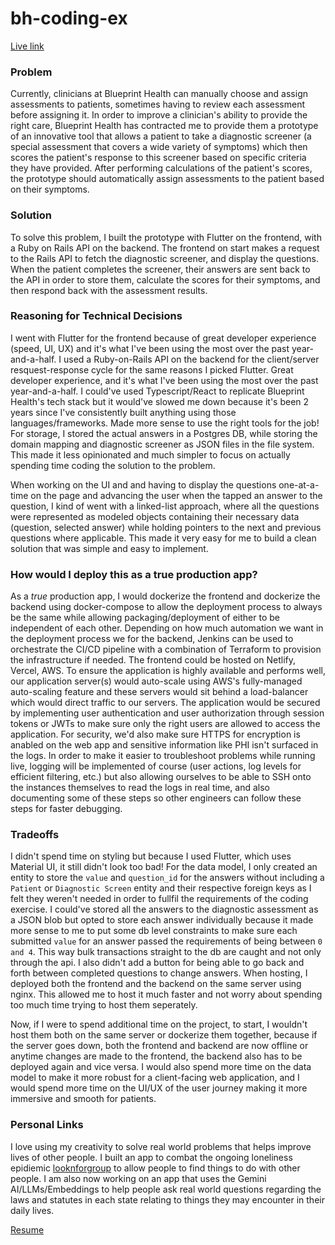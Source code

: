 # bh-coding-ex

[Live link](http://ec2-18-235-169-134.compute-1.amazonaws.com)

### Problem

Currently, clinicians at Blueprint Health can manually choose and assign assessments to patients, sometimes having to review each assessment before assigning it. In order to improve a clinician's ability to provide the right care, Blueprint Health has contracted me to provide them a prototype of an innovative tool that allows a patient to take a diagnostic screener (a special assessment that covers a wide variety of symptoms) which then scores the patient's response to this screener based on specific criteria they have provided. After performing calculations of the patient's scores, the prototype should automatically assign assessments to the patient based on their symptoms.

### Solution

To solve this problem, I built the prototype with Flutter on the frontend, with a Ruby on Rails API on the backend. The frontend on start makes a request to the Rails API to fetch the diagnostic screener, and display the questions. When the patient completes the screener, their answers are sent back to the API in order to store them, calculate the scores for their symptoms, and then respond back with the assessment results.

### Reasoning for Technical Decisions

I went with Flutter for the frontend because of great developer experience (speed, UI, UX) and it's what I've been using the most over the past year-and-a-half. I used a Ruby-on-Rails API on the backend for the client/server resquest-response cycle for the same reasons I picked Flutter. Great developer experience, and it's what I've been using the most over the past year-and-a-half. I could've used Typescript/React to replicate Blueprint Health's tech stack but it would've slowed me down because it's been 2 years since I've consistently built anything using those languages/frameworks. Made more sense to use the right tools for the job! For storage, I stored the actual answers in a Postgres DB, while storing the domain mapping and diagnostic screener as JSON files in the file system. This made it less opinionated and much simpler to focus on actually spending time coding the solution to the problem.

When working on the UI and and having to display the questions one-at-a-time on the page and advancing the user when the tapped an answer to the question, I kind of went with a linked-list approach, where all the questions were represented as modeled objects containing their necessary data (question, selected answer) while holding pointers to the next and previous questions where applicable. This made it very easy for me to build a clean solution that was simple and easy to implement.

### How would I deploy this as a true production app?

As a _true_ production app, I would dockerize the frontend and dockerize the backend using docker-compose to allow the deployment process to always be the same while allowing packaging/deployment of either to be independent of each other. Depending on how much automation we want in the deployment process we for the backend, Jenkins can be used to orchestrate the CI/CD pipeline with a combination of Terraform to provision the infrastructure if needed. The frontend could be hosted on Netlify, Vercel, AWS. To ensure the application is highly available and performs well, our application server(s) would auto-scale using AWS's fully-managed auto-scaling feature and these servers would sit behind a load-balancer which would direct traffic to our servers. The application would be secured by implementing user authentication and user authorization through session tokens or JWTs to make sure only the right users are allowed to access the application. For security, we'd also make sure HTTPS for encryption is anabled on the web app and sensitive information like PHI isn't surfaced in the logs. In order to make it easier to troubleshoot problems while running live, logging will be implemented of course (user actions, log levels for efficient filtering, etc.) but also allowing ourselves to be able to SSH onto the instances themselves to read the logs in real time, and also documenting some of these steps so other engineers can follow these steps for faster debugging. 

### Tradeoffs

I didn't spend time on styling but because I used Flutter, which uses Material UI, it still didn't look too bad! For the data model, I only created an entity to store the `value` and `question_id` for the answers without including a `Patient` or `Diagnostic Screen` entity and their respective foreign keys as I felt they weren't needed in order to fullfil the requirements of the coding exercise. I could've stored all the answers to the diagnostic assessment as a JSON blob but opted to store each answer individually because it made more sense to me to put some db level constraints to make sure each submitted `value` for an answer passed the requirements of being between `0 and 4`. This way bulk transactions straight to the db are caught and not only through the api. I also didn't add a button for being able to go back and forth between completed questions to change answers. When hosting, I deployed both the frontend and the backend on the same server using nginx. This allowed me to host it much faster and not worry about spending too much time trying to host them seperately.

Now, if I were to spend additional time on the project, to start, I wouldn't host them both on the same server or dockerize them together, because if the server goes down, both the frontend and backend are now offline or anytime changes are made to the frontend, the backend also has to be deployed again and vice versa. I would also spend more time on the data model to make it more robust for a client-facing web application, and I would spend more time on the UI/UX of the user journey making it more immersive and smooth for patients.

### Personal Links

I love using my creativity to solve real world problems that helps improve lives of other people. I built an app to combat the ongoing loneliness epidiemic [looknforgroup](https://looknforgroup.com) to allow people to find things to do with other people. I am also now working on an app that uses the Gemini AI/LLMs/Embeddings to help people ask real world questions regarding the laws and statutes in each state relating to things they may encounter in their daily lives.

[Resume](https://docs.google.com/document/d/1IycWE34A_SiGJEde0UXHNQcHTJbqCPLC59P7xDHsbhg/edit?usp=sharing)

